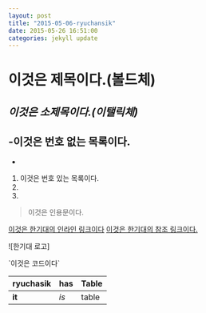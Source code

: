 ```yaml
---
layout: post
title: "2015-05-06-ryuchansik"
date: 2015-05-26 16:51:00
categories: jekyll update
---
```


# **이것은 제목이다.(볼드체)**
## *이것은 소제목이다.(이탤릭체)*
-이것은 번호 없는 목록이다.
-
-

1. 이것은 번호 있는 목록이다.
2.
3.

> 이것은 인용문이다.

[이것은 한기대의 인라인 링크이다](www.koreatech.ac.kr)
[이것은 한기대의 참조 링크이다.](한기대)

![한기대 로고]

\`이것은 코드이다\`

| ryuchasik | has | Table |
| --------- | --- | ----- |
| **it**        | *is*  | table |
